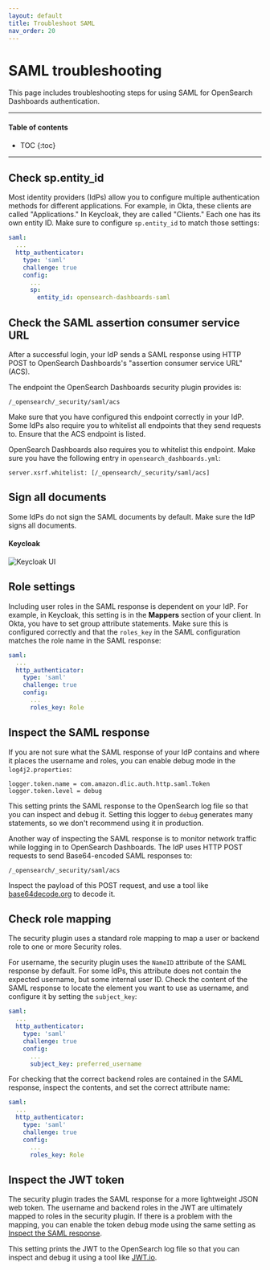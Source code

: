 ```yaml
---
layout: default
title: Troubleshoot SAML
nav_order: 20
---
```


# SAML troubleshooting

This page includes troubleshooting steps for using SAML for OpenSearch Dashboards authentication.


---

#### Table of contents
- TOC
{:toc}


---

## Check sp.entity_id

Most identity providers (IdPs) allow you to configure multiple authentication methods for different applications. For example, in Okta, these clients are called "Applications." In Keycloak, they are called "Clients." Each one has its own entity ID. Make sure to configure `sp.entity_id` to match those settings:

```yml
saml:
  ...
  http_authenticator:
    type: 'saml'
    challenge: true
    config:
      ...
      sp:
        entity_id: opensearch-dashboards-saml
```


## Check the SAML assertion consumer service URL

After a successful login, your IdP sends a SAML response using HTTP POST to OpenSearch Dashboards's "assertion consumer service URL" (ACS).

The endpoint the OpenSearch Dashboards security plugin provides is:

```
/_opensearch/_security/saml/acs
```

Make sure that you have configured this endpoint correctly in your IdP. Some IdPs also require you to whitelist all endpoints that they send requests to. Ensure that the ACS endpoint is listed.

OpenSearch Dashboards also requires you to whitelist this endpoint. Make sure you have the following entry in `opensearch_dashboards.yml`:

```
server.xsrf.whitelist: [/_opensearch/_security/saml/acs]
```


## Sign all documents

Some IdPs do not sign the SAML documents by default. Make sure the IdP signs all documents.


#### Keycloak

![Keycloak UI](../../images/saml-keycloak-sign-documents.png)


## Role settings

Including user roles in the SAML response is dependent on your IdP. For example, in Keycloak, this setting is in the **Mappers** section of your client. In Okta, you have to set group attribute statements. Make sure this is configured correctly and that the `roles_key` in the SAML configuration matches the role name in the SAML response:

```yml
saml:
  ...
  http_authenticator:
    type: 'saml'
    challenge: true
    config:
      ...
      roles_key: Role
```


## Inspect the SAML response

If you are not sure what the SAML response of your IdP contains and where it places the username and roles, you can enable debug mode in the `log4j2.properties`:

```
logger.token.name = com.amazon.dlic.auth.http.saml.Token
logger.token.level = debug
```

This setting prints the SAML response to the OpenSearch log file so that you can inspect and debug it. Setting this logger to `debug` generates many statements, so we don't recommend using it in production.

Another way of inspecting the SAML response is to monitor network traffic while logging in to OpenSearch Dashboards. The IdP uses HTTP POST requests to send Base64-encoded SAML responses to:

```
/_opensearch/_security/saml/acs
```

Inspect the payload of this POST request, and use a tool like [base64decode.org](https://www.base64decode.org/) to decode it.


## Check role mapping

The security plugin uses a standard role mapping to map a user or backend role to one or more Security roles.

For username, the security plugin uses the `NameID` attribute of the SAML response by default. For some IdPs, this attribute does not contain the expected username, but some internal user ID. Check the content of the SAML response to locate the element you want to use as username, and configure it by setting the `subject_key`:

```yml
saml:
  ...
  http_authenticator:
    type: 'saml'
    challenge: true
    config:
      ...
      subject_key: preferred_username
```

For checking that the correct backend roles are contained in the SAML response, inspect the contents, and set the correct attribute name:

```yml
saml:
  ...
  http_authenticator:
    type: 'saml'
    challenge: true
    config:
      ...
      roles_key: Role
```


## Inspect the JWT token

The security plugin trades the SAML response for a more lightweight JSON web token. The username and backend roles in the JWT are ultimately mapped to roles in the security plugin. If there is a problem with the mapping, you can enable the token debug mode using the same setting as [Inspect the SAML response](#inspect-the-saml-response).

This setting prints the JWT to the OpenSearch log file so that you can inspect and debug it using a tool like [JWT.io](https://jwt.io/).
